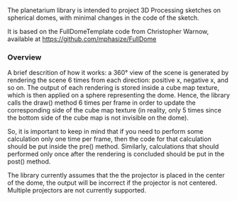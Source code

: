 The planetarium library is intended to project 3D Processing sketches on spherical domes, with minimal changes in the code of the sketch.

It is based on the FullDomeTemplate code from Christopher Warnow, available at https://github.com/mphasize/FullDome

### Overview

A brief descrition of how it works: a 360° view of the scene is generated by rendering the scene 6 times from each direction: positive x, negative x, and so on. The output of each rendering is stored inside a cube map texture, which is then applied on a sphere representing the dome. Hence, the library calls the draw() method 6 times per frame in order to update the corresponding side of the cube map texture (in reality, only 5 times since the bottom side of the cube map is not invisible on the dome). 

So, it is important to keep in mind that if you need to perform some calculation only one time per frame, then the code for that calculation should be put inside the pre() method. Similarly, calculations that should performed only once after the rendering is concluded should be put in the post() method.

The library currently assumes that the the projector is placed in the center of the dome, the output will be incorrect if the projector is not centered. Multiple projectors are not currently supported.
